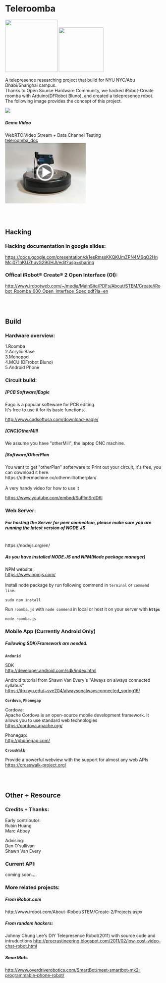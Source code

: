 # Teleroomba
<img src="https://github.com/Rubinhuang9239/iCreate-Telepresence/blob/master/icon.png" height="169" width="169" />
<img src="https://github.com/Rubinhuang9239/iCreate-Telepresence/blob/master/openSourceHardware.png" height="144" width="144" />

A telepresence researching project that build for NYU NYC/Abu Dhabi/Shanghai campus.<br />
Thanks to Open Source Hardware Community, we hacked iRobot-Create roomba with Arduino(DFRobot Bluno), and created a telepresence robot. <br />
The following image provides the concept of this project.<br />

<img src="https://github.com/Rubinhuang9239/iCreate-Telepresence/blob/master/design/concept.jpg" width="480" />


<br />
<h5>Demo Video</h5>

WebRTC Video Stream + Data Channel Testing<br />
<a target="_blank" href="https://vimeo.com/162164013">teleroomba_doc</a><br />
<img target="_blank" href="https://vimeo.com/162164013" src="https://github.com/Rubinhuang9239/teleroomba/blob/master/design/playback.jpg" width="260" />


<br /><br />
<h2>Hacking</h2>

<h3>Hacking documentation in google slides:</h3>

https://docs.google.com/presentation/d/1esRmssKKQKUmZPN4M6qO2HnMcj071nKUZhuvG29GHJI/edit?usp=sharing

<h3>Offical iRobot® Create® 2 Open Interface (OI):</h3>

http://www.irobotweb.com/~/media/MainSite/PDFs/About/STEM/Create/iRobot_Roomba_600_Open_Interface_Spec.pdf?la=en

<br /><br />
<h2>Build</h2>

<h3>Hardware overview:</h3>
1.Roomba<br />
2.Acrylic Base<br />
3.Monopod<br />
4.MCU (DFrobot Bluno) <br />
5.Android Phone

<h3>Circuit build:</h3>

<h5>[PCB Software]Eagle</h5>
Eago is a popular softeware for PCB editing.<br />
It's free to use it for its basic functions.<br />

http://www.cadsoftusa.com/download-eagle/


<h5>[CNC]OtherMill</h5>
We assume you have "otherMill", the laptop CNC machine.

<h5>[Software]OtherPlan</h5>
You want to get "otherPlan" softerware to Print out your circuit, it's free, you can download it here.<br />
https://othermachine.co/othermill/otherplan/
<br /><br />
A very handy video for how to use it

https://www.youtube.com/embed/SuPlmSrdD6I

<h3>Web Server:</h3>

<h5>For hosting the Server for peer connection, please make sure you are running the latest version of NODE.JS</h5>
<br />
https://nodejs.org/en/

<h5>As you have installed NODE.JS and NPM(Node package manager)</h5>

NPM website:<br />
https://www.npmjs.com/<br><br>
Install node package by run following commend in `terminal` or `commend line`. 

```
sudo npm install
```

Run `roomba.js` with `node commend` in local or host it on your server with <b>`https`</b>

```
node roomba.js
```

<h3>Mobile App (Currently Android Only)</h3>


<h5>Following SDK/Framework are needed.</h5>

<b>`Andorid`</b>

SDK<br />
http://developer.android.com/sdk/index.html

Android tutorial from Shawn Van Every's "Always on always connected syllabus"<br /> https://itp.nyu.edu/~sve204/alwaysonalwaysconnected_spring16/<br />

<b>`Cordova`, `Phonegap` </b>

Cordova:<br/>
Apache Cordova is an open-source mobile development framework. It allows you to use standard web technologies<br />
https://cordova.apache.org/

Phonegap:<br/>
http://phonegap.com/

<b>`CrossWalk`</b>

Provide a powerful webview with the support for almost any web APIs
https://crosswalk-project.org/

<br /><br />
<h2>Other + Resource</h2>

<h3>Credits + Thanks:</h3>
Early contributor:<br />
Rubin Huang<br />
Marc Abbey

Advising:<br />
Dan O'sullivan<br />
Shawn Van Every<br />

<h3>Current API:</h3>
coming soon....

<h3>More related projects:</h3>

<h5>From iRobot.com</h5>
http://www.irobot.com/About-iRobot/STEM/Create-2/Projects.aspx

<h5>From random hackers:</h5>

Johnny Chung Lee's DIY Telepresence Robot(2011)
with source code and intruductions
http://procrastineering.blogspot.com/2011/02/low-cost-video-chat-robot.html

<h5>SmartBots</h5>

http://www.overdriverobotics.com/SmartBot/meet-smartbot-mk2-programmable-phone-robot/
